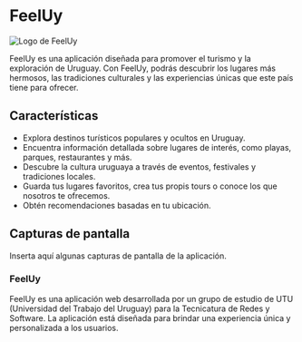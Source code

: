 # FeelUy

![Logo de FeelUy](https://res.cloudinary.com/dioeqw1za/image/upload/v1686693996/Imagenes%20para%20readme/logoFeelUy_aksada.png)

FeelUy es una aplicación diseñada para promover el turismo y la exploración de Uruguay. Con FeelUy, podrás descubrir los lugares más hermosos, las tradiciones culturales y las experiencias únicas que este país tiene para ofrecer.

## Características

- Explora destinos turísticos populares y ocultos en Uruguay.
- Encuentra información detallada sobre lugares de interés, como playas, parques, restaurantes y más.
- Descubre la cultura uruguaya a través de eventos, festivales y tradiciones locales.
- Guarda tus lugares favoritos, crea tus propis tours o conoce los que nosotros te ofrecemos.
- Obtén recomendaciones basadas en tu ubicación.

## Capturas de pantalla

Inserta aquí algunas capturas de pantalla de la aplicación.



### FeelUy
FeelUy es una aplicación web desarrollada por un grupo de estudio de UTU (Universidad del Trabajo del Uruguay) para la Tecnicatura de Redes y Software. La aplicación está diseñada para brindar una experiencia única y personalizada a los usuarios.
